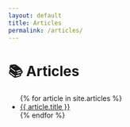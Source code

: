 ```yaml
---
layout: default
title: Articles
permalink: /articles/
---
```


# 📚 Articles

<ul>
  {% for article in site.articles %}
    <li>
      <a href="{{ article.url | relative_url }}">{{ article.title }}</a>
    </li>
  {% endfor %}
</ul>
